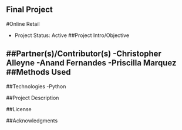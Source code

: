 ## Final Project
#Online Retail
- Project Status: Active
##Project Intro/Objective

##Partner(s)/Contributor(s)
-Christopher Alleyne
-Anand Fernandes
-Priscilla Marquez
##Methods Used
-
##Technologies
-Python

##Project Description

##License

##Acknowledgments

